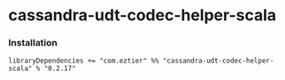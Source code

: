 # cassandra-udt-codec-helper-scala

### Installation

```
libraryDependencies += "com.eztier" %% "cassandra-udt-codec-helper-scala" % "0.2.17"
```
